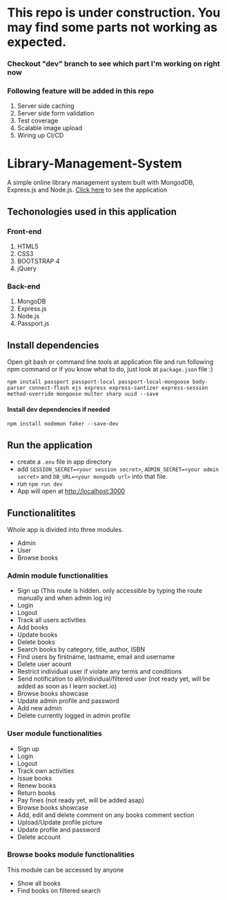 # This repo is under construction. You may find some parts not working as expected.

### Checkout "dev" branch to see which part I'm working on right now

### Following feature will be added in this repo

1. Server side caching
2. Server side form validation
3. Test coverage
4. Scalable image upload
5. Wiring up CI/CD

# Library-Management-System

A simple online library management system built with MongodDB, Express.js and Node.js. [Click here](https://demo-library-system.herokuapp.com/) to see the application

## Techonologies used in this application

### Front-end

1. HTML5
2. CSS3
3. BOOTSTRAP 4
4. jQuery

### Back-end

1. MongoDB
2. Express.js
3. Node.js
4. Passport.js

## Install dependencies

Open git bash or command line tools at application file and run following npm command or if you know what to do, just look at `package.json` file :)

`npm install passport passport-local passport-local-mongoose body-parser connect-flash ejs express express-santizer express-session method-override mongoose multer sharp uuid --save`

#### Install dev dependencies if needed

`npm install nodemon faker --save-dev`

## Run the application

- create a `.env` file in app directory
- add `SESSION_SECRET=<your session secret>`, `ADMIN_SECRET=<your admin secret>` and `DB_URL=<your mongodb url>` into that file.
- run `npm run dev`
- App will open at [http://localhost:3000](http://localhost:3000)

## Functionalitites

Whole app is divided into three modules.

- Admin
- User
- Browse books

### Admin module functionalities

- Sign up (This route is hidden. only accessible by typing the route manually and when admin log in)
- Login
- Logout
- Track all users activities
- Add books
- Update books
- Delete books
- Search books by category, title, author, ISBN
- Find users by firstname, lastname, email and username
- Delete user acount
- Restrict individual user if violate any terms and conditions
- Send notification to all/individual/filtered user (not ready yet, will be added as soon as I learn socket.io)
- Browse books showcase
- Update admin profile and password
- Add new admin
- Delete currently logged in admin profile

### User module functionalities

- Sign up
- Login
- Logout
- Track own activities
- Issue books
- Renew books
- Return books
- Pay fines (not ready yet, will be added asap)
- Browse books showcase
- Add, edit and delete comment on any books comment section
- Upload/Update profile picture
- Update profile and password
- Delete account

### Browse books module functionalities

This module can be accessed by anyone

- Show all books
- Find books on filtered search
